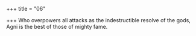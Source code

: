 +++
title = "06"

+++
Who overpowers all attacks as the indestructible resolve of the gods, Agni is the best of those of mighty fame.